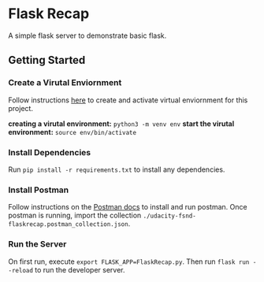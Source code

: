 # Flask Recap

A simple flask server to demonstrate basic flask.

## Getting Started

### Create a Virutal Enviornment

Follow instructions [here](https://packaging.python.org/guides/installing-using-pip-and-virtual-environments/) to create and activate virtual enviornment for this project.

**creating a virutal environment:** `python3 -m venv env`
**start the virutal environment:** `source env/bin/activate`

### Install Dependencies

Run `pip install -r requirements.txt` to install any dependencies.

### Install Postman

Follow instructions on the [Postman docs](https://www.getpostman.com/) to install and run postman. Once postman is running, import the collection `./udacity-fsnd-flaskrecap.postman_collection.json`.

### Run the Server

On first run, execute `export FLASK_APP=FlaskRecap.py`. Then run `flask run --reload` to run the developer server.
